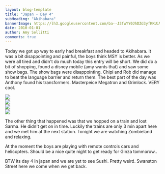 ```yaml
---
layout: blog-template
title: "Japan - Day 4"
subHeading: "Akihabara"
bannerImage: https://lh3.googleusercontent.com/ba--J3fwYY0JhDZd3yfKKUiV8xqm-jjsSqpm-KmjcUuLnIKmJb53dz0ngfptVZfvvF_RfDaLT8pBCFn7ib-Qka3vEyL0bFfXCH-BVzUgW-4cI2tdSEVj6KfsnxcyuDF0DFDF7A
date: 2010-01-01
author: Amy Sellitti
comments: true
---
```

Today we got up way to early had breakfast and headed to Akihabara. It was a bit disappointing and painful, the boys think MSY is better. As we were all tired and didn't do much today this entry will be short. We did do a bit of shopping, found a disney mobile (amy wants that) and saw some show bags. The show bags were disappointing. Chipi and Rob did manage to beat the language barrier and return them. The best part of the day was Anthony found his transformers. Masterpeice Megatron and Grimlock. VERY cool. 


<div class="center-image"><img src="https://lh3.googleusercontent.com/g9KtluprrZfCI0BDxVMSWM-B4Q3v0YSfryxWU-LWewiqxCLmS6bfu1O7v8mIR2wLVqNWsye-JEbp3O93OvJcVI1xHX4yQdaub1RLOOfjjJwSqOBEyPpIzXZphPR30mAxU4FlfQ" /></div>
<div class="center-image"><img src="https://lh3.googleusercontent.com/ba--J3fwYY0JhDZd3yfKKUiV8xqm-jjsSqpm-KmjcUuLnIKmJb53dz0ngfptVZfvvF_RfDaLT8pBCFn7ib-Qka3vEyL0bFfXCH-BVzUgW-4cI2tdSEVj6KfsnxcyuDF0DFDF7A" /></div>
<div class="center-image"><img src="https://lh3.googleusercontent.com/ZwNQmxhhANAC5RfXr_D27401FUjYL6VHMYDgJQtGzCk4U_1HubH2k87DVrBELnIb4nA7XQxRJr4XmzGU57GGZruxRFH05xAhjpL7LOX3sWASMFv7AHAcS-smc40ofX7CIrZSiA" /></div>
<div class="center-image"><img src="https://lh3.googleusercontent.com/G22bywXuI1LnIcvPt9RXtMmv-10_W4_Fh39aVRftQq4lOXCK_040CisStIKIFpCODKwmio6njkjdsbe08G1VuFZqL4oIU6C2h7N3UcSdmX8pdPFtvV1XVpASGpCO98HmZJUKnA" /></div>

The other thing that happened was that we hopped on a train and lost Sarma. He didn't get on in time. Luckily the trains are only 3 min apart here and we met him at the next station. Tonight we are watching Zombieland and relaxing.

At the moment the boys are playing with remote controls cars and helicopters. Should be a nice quite night to get ready for Ginza tommorow..

BTW its day 4 in japan and we are yet to see Sushi.
Pretty weird. Swanston Street here we come when we get back.
